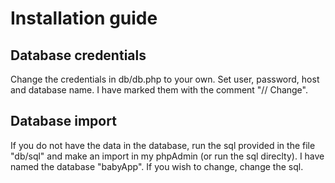 # Installation guide

## Database credentials
Change the credentials in db/db.php to your own. Set user, password, host and database name. I have marked them with the comment "// Change".

## Database import
If you do not have the data in the database, run the sql provided in the file "db/sql" and make an import in my phpAdmin (or run the sql direclty). I have named the database "babyApp". If you wish to change, change the sql.